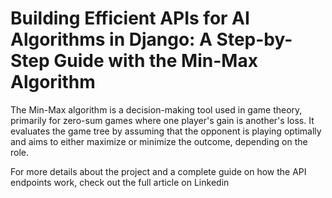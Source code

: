# Building Efficient APIs for AI Algorithms in Django: A Step-by-Step Guide with the Min-Max Algorithm

The Min-Max algorithm is a decision-making tool used in game theory, primarily for zero-sum games where one player's gain is another's loss. It evaluates the game tree by assuming that the opponent is playing optimally and aims to either maximize or minimize the outcome, depending on the role.

For more details about the project and a complete guide on how the API endpoints work, check out the full article on Linkedin